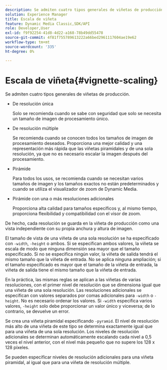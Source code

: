 ```yaml
---
description: Se admiten cuatro tipos generales de viñetas de producción.
solution: Experience Manager
title: Escala de viñeta
feature: Dynamic Media Classic,SDK/API
role: Developer,User
exl-id: f9f92254-41d8-4d22-a168-78b49dd55478
source-git-commit: 4f81f755789613222a66bed2961117604ae19e62
workflow-type: tm+mt
source-wordcount: '335'
ht-degree: 0%

---
```


# Escala de viñeta{#vignette-scaling}

Se admiten cuatro tipos generales de viñetas de producción.

* De resolución única

  Solo se recomienda cuando se sabe con seguridad que solo se necesita un tamaño de imagen de procesamiento único.
* De resolución múltiple

  Se recomienda cuando se conocen todos los tamaños de imagen de procesamiento deseados. Proporciona una mejor calidad y una representación más rápida que las viñetas piramidales y de una sola resolución, ya que no es necesario escalar la imagen después del procesamiento.
* Pirámide

  Para todos los usos, se recomienda cuando se necesitan varios tamaños de imagen y los tamaños exactos no están predeterminados y cuando se utiliza el visualizador de zoom de Dynamic Media.
* Pirámide con una o más resoluciones adicionales

  Proporciona alta calidad para tamaños específicos y, al mismo tiempo, proporciona flexibilidad y compatibilidad con el visor de zoom.

De hecho, cada resolución se guarda en la viñeta de producción como una vista independiente con su propia anchura y altura de imagen.

El tamaño de vista de una viñeta de una sola resolución se ha especificado con `-width`, `-height` o ambos. Si se especifican ambos valores, la viñeta se escala de modo que ninguna dimensión sea mayor que el tamaño especificado. Si no se especifica ningún valor, la viñeta de salida tendrá el mismo tamaño que la viñeta de entrada. No se aplica ninguna ampliación; si el tamaño especificado es mayor que el tamaño de la viñeta de entrada, la viñeta de salida tiene el mismo tamaño que la viñeta de entrada.

En la práctica, las mismas reglas se aplican a las viñetas de varias resoluciones, con el primer nivel de resolución que se dimensiona igual que una viñeta de una sola resolución. Las resoluciones adicionales se especifican con valores separados por comas adicionales para `-width` o `-height`. No es necesario ordenar los valores. Si `-width` especifica varios valores, `-height` solo debe proporcionar un valor único y viceversa; de lo contrario, se devuelve un error.

Se crea una viñeta piramidal especificando `-pyramid`. El nivel de resolución más alto de una viñeta de este tipo se determina exactamente igual que para una viñeta de una sola resolución. Los niveles de resolución adicionales se determinan automáticamente escalando cada nivel a 0,5 veces el nivel anterior, con el nivel más pequeño que no supere los 128 x 128 píxeles.

Se pueden especificar niveles de resolución adicionales para una viñeta piramidal, al igual que para una viñeta de resolución múltiple.
